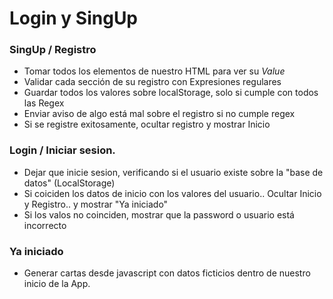 # Login y SingUp

### SingUp / Registro

- Tomar todos los elementos de nuestro HTML para ver su *Value*
- Validar cada sección de su registro con Expresiones regulares
- Guardar todos los valores sobre localStorage, solo si cumple con todos las Regex
- Enviar aviso de algo está mal sobre el registro si no cumple regex
- Si se registre exitosamente, ocultar registro y mostrar Inicio

### Login / Iniciar sesion.

- Dejar que inicie sesion, verificando si el usuario existe sobre la "base de datos" (LocalStorage)
- Si coiciden los datos de inicio con los valores del usuario.. Ocultar Inicio y Registro.. y mostrar "Ya iniciado"
- Si los valos no coinciden, mostrar que la password o usuario está incorrecto

### Ya iniciado

- Generar cartas desde javascript con datos ficticios dentro de nuestro inicio de la App.

